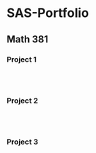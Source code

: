 # SAS-Portfolio

<h2>Math 381</h2>
<h3>Project 1</h3>
<br></br>
<h3>Project 2</h3>
<br></br>
<h3>Project 3</h3>
<br></br>

